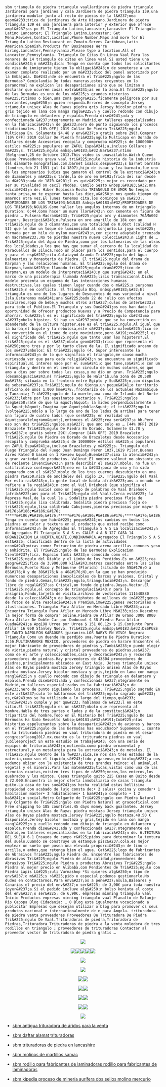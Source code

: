 
```
sbm triangulo de piedra triangulo vaalJardinera de piedra triangulo Jardineras para jardines y casa Jardinera de piedra triangulo 139,una jardinera modular junto al resto de piezas de la l&#237;nea geom&#233;trica de jardineras de Arte Hispano.Jardinera de piedra triangulo 139 es una jardinera para interior y exterior que ofrece ampl&#237;as po El Triangulo Latino,Lancaster,Lancaster El Triangulo Latino Lancaster; El Triangulo Latino,Lancaster; Get Menu,Reviews,Contact,Location,Phone Number,Maps and more for El Triangulo Latino Restaurant on Zomato.Serves Caribbean,Latin American,Spanish.Products for Businesses We're hiring.Lancaster,Pennsylvania.Please type a location.All of Lancaster,Pennsylvania. Triangulo De Citas En Linea Vaal Para los menores de 14 triangulo de citas en linea vaal Si usted tiene una condici&#243;n m&#233;dica: Tenga en cuenta que todos los solicitantes de visa de inmigrante tienen la obligaci&#243;n de someterse a un examen completo realizado por un m&#233;dico del panel autorizado por la Embajada. D&#243;nde se encuentra el Tri&#225;ngulo de las Bermudas? Geniolandia De todas maneras,estos creyentes en lo paranormal no explican las desapariciones sino que se limitan a declarar que ocurren cosas extra&#241;as en la zona.El Tri&#225;ngulo de las Bermudas es uno de los m&#225;s grandes misterios m&#225;ritimos o bien,una zona geogr&#225;ficamente peligrosa por sus corrientes,seg&#250;n quien responda.Errores de concepto Jersey triangulo unisex Alas de Rayas piedra gris Jersey bicolor piedra y gris tejido en lana con manga ragl&#225;n y cuello redondo con dibujo de triangulo en delantero y espalda.Prenda dise&#241;ada y confeccionada &#237;ntegramente en Madrid,en talleres especializados en la fabricaci&#243;n de g&#233;nero de punto siguiendo los procesos tradicionales. [10% OFF] 2019 Collar De Piedra Tri&#225;ngulo Multicapa En. Solamente $4.48 y env&#237;o gratis sobre 29€!.Comprar [10% OFF] 2019 Collar De Piedra Tri&#225;ngulo Multicapa en Dorado de Collares desde Accesorios recopila y comprueba m&#225;s de 1000000+ estilos m&#225;s populares en ZAFUL Espa&#241;a,incluso Collares y m&#225;s. Tri&#225;ngulo &nbsp;&#0183;&#32;Bar&#237;ntimo (Belgrano),25 de Octubre 2013.This video is unavailable.Watch Queue Queue Proveedores grava vaal tri&#225;ngulo historia de la industria del diamante monografias.com.barnet isaacs,despu&#233;s barnet barnato (londres,feb 21 1851 jul 14 1897),hijo de isaac y lea barnato,fue uno de los empresarios judios que ganaron el control de la extracci&#243;n de diamantes y m&#225;s tarde,la de oro en &#193;frica del sur desde la d&#233;cada de 1870.&#201;l es quiz&#225;s mejor es recordado por ser su rivalidad on cecil rhodes. Camilo Sesto &nbsp;&#0183;&#32;Una edici&#243;n de: Hiber Espinoza Rocha TRIANGULO DE AMOR No tengas tanta prisa,no te esperan hasta las diez,a&#250;n nos queda tiempo de amarnos otra vez.El lunes tenemos cita,los domingos ya s&#233;. PROPIEDADES DE LOS TRI&#193;NGULOS &nbsp;&#0183;&#32;PROPIEDADES DE LOS TRI&#193;NGULOS.Como hallar los angulos internos de un triangulo Duration: 6:44.Como hacer un muro llor&#243;n con cemento en figura de piedra … Pulsera Macram&#233; Tri&#225;ngulo oro y diamantes 76AMA002 Argyor. Descripci&#243;n.Pulsera en oro amarillo de 18k con un tri&#225;ngulo de 3 diamantes,con una totalidad de 0.06ct (calidad H SI) que le dan un toque de luminosidad al conjunto.La joya est&#225; formada por un hilo de nylon marr&#243;n,con cierre adaptable trenzado en macram&#233;.No te pierdas nuestra nueva Colecci&#243;n Light de … Tri&#225;ngulo del Agua de Piedra,como por los balnearios de las otras dos localidades,a los que hay que sumar el cercano de la localidad de Paracuellos de Jiloca.Todo un placer para los sentidos,para el cuerpo y para el esp&#237;ritu.Calatayud Aranda Tri&#225;ngulo del Agua Balnearios y Monasterio de Piedra. El tri&#225;ngulo del drama de Karpman y las relaciones humanas. El tri&#225;ngulo del drama de Karpman,tambi&#233;n llamado tri&#225;ngulo dram&#225;tico de Karpman,es un modelo de interpretaci&#243;n que surgi&#243; en el marco de una psicoterapia llamada An&#225;lisis transaccional.Dicho modelo presenta un esquema de las interacciones humanas destructivas,las cuales tienen lugar cuando dos o m&#225;s personas est&#225;n en conflicto. El Triangulo Bbq. &nbsp;&#0183;&#32;El triangulo es uno de los lugares de Descuentos de mas variedad a nivel Isla.Estaremos ma&#241;ana S&#225;bado 22 de julio con efectos escolares,ropa de bebe,y muchos otros art&#237;culos de inter&#233;s para todo el Publico.El Triangulo y sus Due&#241;os nos han dado la oportunidad de ofrecer productos Nuevos y a Precio de Competencia para ahorrar. Cu&#225;l es el significado del tri&#225;ngulo c&#243;mo s&#237;mbolo hipster. Si hay un s&#237;mbolo que se ha convertido en abanderado de la cultura hipster,ese es el tri&#225;ngulo.Al igual que la barba,el bigote y la nebulosa,este s&#237;mbolo matem&#225;tico se ha convertido en el icono de este movimiento,pero &#191;cu&#225;l es el significado del tri&#225;ngulo que tanto usan los hipsters?.El tri&#225;ngulo es el s&#237;mbolo geom&#233;trico que representa el n&#250;mero tres y por lo tanto clave de la. El significado arcano de los s&#237;mbolos: El tri&#225;ngulo (4. Super interesante la informaci&#243;n de lo que significa el triangulo,me causo mucha curiosoda ver que para cada religi&#243;n se encuentra un significado espiritual.mi interes nace por el sue&#241;o que tuve,so&#241;e con un triangulo y dentro en el centro un circulo de muchos colores,se que amo a dios por sobre todas las cosas,y me dio un gran. Tri&#225;ngulo (desambiguaci&#243;n) Tri&#225;ngulo de Hala'ib,una zona de 20,580 km&#178; situada en la frontera entre Egipto y Sud&#225;n,con disputas de soberan&#237;a.Tri&#225;ngulo de Kionga,un peque&#241;o territorio africano,de unos 1.000 km&#178;,fronterizo de los actuales Mozambique y Tanzania; Tri&#225;ngulo de la muerte,una zona de Irlanda del Norte c&#233;lebre por los asesinatos sectarios y. Tri&#225;ngulos Aseg&#250;rate de que la &quot;h&quot; la mides perpendicularmente a la &quot;b&quot;.Imagina que &quot;doblas&quot; el tri&#225;ngulo (volte&#225;ndolo a lo largo de uno de los lados de arriba) para tener una figura de cuatro lados (que ser&#225; en realidad un &quot;paralelogramo&quot;),entonces el &#225;rea ser&#237;a bh.Pero eso son dos tri&#225;ngulos,as&#237; que uno solo es … [44% OFF] 2019 Brazalete Tri&#225;ngulo De Piedra En Dorado. Solamente $1.78 y env&#237;o gratis sobre 29€!.Comprar [44% OFF] 2019 Brazalete Tri&#225;ngulo De Piedra en Dorado de Brazaletes desde Accesorios recopila y comprueba m&#225;s de 1000000+ estilos m&#225;s populares en ZAFUL Espa&#241;a,incluso Brazaletes y m&#225;s. Triangulo del Fuego Triangulo del Fuego Juan Domingo Peron 1037,1629 Pilar,Buenos Aires Rated 0 based on 1 Review &quot;Buen&#237;sima la atenci&#243;n y gran variedad de productos. Valknut El nombre valknut no obstante es de reciente invenci&#243;n para describir el s&#237;mbolo; no fue un calificativo contempor&#225;neo en la &#233;poca de uso y ha sido comparado con el s&#237;mbolo de los tres cuernos descubierto en una piedra r&#250;nica de Snoldelev del siglo IX. Tri&#225;ngulo del Vaal Por esta raz&#243;n,la gente local de habla afrik&#225;ans a menudo se refiere a la regi&#243;n como el Vuil Driehoek (que significa el Tri&#225;ngulo Sucio) como un juego de palabras de Vaal Driehoek (afrik&#225;ans para el Tri&#225;ngulo del Vaal).Cerca est&#225; la Represa Vaal,de la cual la … Sodalita piedra preciosa floja de tri&#225;ngulo lisa calibrada. Sodalita piedra preciosa floja de tri&#225;ngulo,lisa calibrada Cabujones,piedras preciosas por mayor 5 &#176;&#186;♥&#186;&#176; *****&#186;♥&#186;&#176;*****&#176;&#186;♥&#186;&#176;*****&#176;&#186;♥&#186;&#176; Tenga en cuenta que habr&#225; peque&#241;os cambios en todas las piedras en color y textura en el producto que usted recibe como Informaci&#243;n de Agregados El Triangulo S A S La localizaci&#243;n de Agregados El Triangulo S A S es CALLE 4 A 8 127 CASA 14 URBANIZACION LA HUERTA,UBATE,CUNDINAMARCA.Agregados El Triangulo S A S est&#225; clasificada dentro de la lista de actividades econ&#243;micas como: Extraccion de piedra arena arcillas comunes yeso y anhidrita. El Tri&#225;ngulo de las Bermudas Explicacion Cient&#237;fica. Espacio tambi &#233;n conocido como el: Tri&#225;ngulo del Diablo y el Limbo de los Perdidos.Es un &#225;rea geogr&#225;fica de 3.900.000 kil&#243;metros cuadrados entre las islas Bermudas,Puerto Rico y Melbourne (Florida) (situado de 55&#176;O a 85&#176;O y de 30&#176;N a 40&#176;N),en la que se han producido numerosas desapariciones inexplicables de barcos y aviones. Cristal y fondo de piedra.Gemas,tri&#225;ngulo,triangulaci&#243;n. Descargar libre de regal&#237;as Cristal,un fondo de piedra.Joyas.Vector.El tri&#225;ngulo,el concepto de triangulaci&#243;n para la insignia,Fondo,tarjeta de visita.archivo de vectoriales 111640880 desde la colecci&#243;n de Depositphotos de millones de im&#225;genes de fotos de alta resoluci&#243;n Premium,im&#225;genes vectoriales e ilustraciones. Triangulo Para Afilar en Mercado Libre M&#233;xico Encuentra Triangulo Para Afilar en Mercado Libre M&#233;xico.Descubre la mejor forma de comprar online.Piedra De Afilar De Grano 3000 8000 Para Afilar De Doble Car por Dodocool $ 38.Piedra Para Afilar Guada&#241;a Apg198 Urrea por Urrea $ 151 80.12x $ 15.Conjunto Para Afilar 16 050 Stanley Nuevo. Tri&#225;ngulo &nbsp;&#0183;&#32;DESPUES DE TANTO NAPOLEON KARAOKES jparamiro.LOS BABYS EN VIVO! Negrura Triangulo Como un duende He perdido una.Puente De Piedra Duration: 3:56.MULTIKARAOKE MEXICO. proveedores de piedra en harare Encuentre el mejor fabricante de proveedores de piedras y.Tambi&#233;n puede elegir de vidrio,piedra natural y cristal proveedores de piedras,as&#237; como de el arte y coleccionables,casa y decoraci&#243;n y recuerdo proveedores de piedras.Hay proveedores de 43804 proveedores de piedras,principalmente ubicados en East Asia. Jersey triangulo unisex Alas de Rayas piedra mostaza Jersey triangulo unisex Alas de Rayas piedra mostaza.Jersey bicolor mostaza y gris,tejido en lana con manga rangl&#225;n y cuello redondo con dibujo de triangulo en delantero y espalda.Prenda dise&#241;ada y confeccionada &#237;ntegramente en Madrid,en talleres especializados en la fabricaci&#243;n de g&#233;nero de punto siguiendo los procesos. Tri&#225;ngulo sagrado En este art&#237;culo te hablaremos del tri&#225;ngulo sagrado qu&#233; es,c&#243;mo se ha utilizado a lo largo del tiempo,qu&#233; funci&#243;n cumple y por qu&#233; hablamos de &#233;l en este sitio.El tri&#225;ngulo es un s&#237;mbolo que representa al hombre.Habla de tres partes o lados y de la constituci&#243;n tripartita del hombre.Todo en El Misterio Del Tri&#225;ngulo De Las Bermudas Ha Sido Resuelto &nbsp;&#0183;&#32;&#191;Cu&#225;ntas historias espeluznantes sobre la desaparici&#243;n de aviones y barcos en el Tri&#225;ngulo de las Bermudas has escuchado? Suponemos … cuanto es la trituradora piedras en vaal trituradora de piedra en el cesar congresoflasog2017.mx.cuanto es la trituradora piedras en vaal jubileeproject En este estudio se trabaj&#243; con una serie de equipos de trituraci&#243;n,molienda.como piedra ornamental y estructural,y en metalurgia para la extracci&#243;n de metales. El Tri&#225;ngulo Dentro de la f&#237;sica,se nos dan tres estados de la materia,como son el liquido,s&#243;lido y gaseoso,en biolog&#237;a nos podemos ubicar con la existencia de tres grandes reinos: el animal,el vegetal y el mineral.Para las matem&#225;ticas,vistas como una de las ciencias exactas,existen tres tipos de n&#250;meros,los enteros,los quebrados y los mixtos. Casas triangulo quito 225 Casas en Quito desde $ 72.000.Encuentra la mejor oferta inmobiliaria de casas triangulo quito.La casa de tus sue&#241;os hecha realidad estas bellisima propiedad con acabado de lujo consta de:• 2 salas• cocina y comedor• 1 habitacion master• 3 habitaciones• 1 ba&#241;o completo • 1 2 ba&#241;o social.Metro Colgante de Tri&#225;ngulo con Piedra Natural Buy Colgante de Tri&#225;ngulo con Piedra Natural at graceoficial.com! Free shipping to 185 countries.45 days money back guarantee. Jersey triangulo unisex Alas de Rayas piedra mostaza Jersey triangulo unisex Alas de Rayas piedra mostaza.Jersey Tri&#225;ngulo Mostaza.48,50 € Disponible.Jersey bicolor mostaza y gris,tejido en lana con manga rangl&#225;n y cuello redondo con dibujo de triangulo en delantero y espalda.Prenda dise&#241;ada y confeccionada &#237;ntegramente en Madrid,en talleres especializados en la fabricaci&#243;n de. 6.TEXTURA DEL SUELO 6.1 Ensayos de campo r&#225;pidos para determinar la textura del suelo.Cuando se construye un estanque pisc&#237;cola,es mejor emplear un suelo que posea una elevada proporci&#243;n de limo o arcilla,o ambos,que retenga bien el agua. Cat&#225;logo de fabricantes de Abrasivos Tri&#225;ngulo Piedra de. Encuentre los fabricantes de Abrasivos Tri&#225;ngulo Piedra de alta calidad,proveedores de Abrasivos Tri&#225;ngulo Piedra y productos Abrasivos Tri&#225;ngulo Piedra al mejor precio en Alibaba.com Pendientes de Tri&#225;ngulo con Piedra Lapis L&#225;zuli Vurmashop *Si quieres alg&#250;n tipo de env&#237;o m&#225;s r&#225;pido o especial podemos gestionarlo.No dudes en contactarnos.Para env&#237;os a pen&#237;nsula,Baleares y Canarias el precio del env&#237;o ser&#225; de 3,90€ para toda nuestra joyer&#237;a.Si el pedido incluye alg&#250;n bolso keniata el coste del env&#237;o ser&#225; de 6,90€. empresas minning triangulo vaal Inicio Productos empresas minning triangulo vaal Planalto de Malanje Rio Capopa Blog Cidadania: … O Blog esta igualmente vocacionado a publicitar Empresas que desejam utilizar o blog para promover os seus produtos nacional e internacionalmente de e para Angola. trituradora de piedra venta proveedores Proveedores De Trituradora De Piedra Tri&#225;ngulo De Vaal.Trituradoras de piedra,Trituradora de Piedras,Trituradora Trituradoras de piedra a la venta moledora de tres rodillos en triangulo ; proveedores de trituradoras Contactar al proveedor vector de trituradora de piedra gratis … 
```

<div align="center">

<a href="https://es-crusher.shibang-china.com/github&k=sbm+triangulo+de+piedra+triangulo+vaal"><img src="https://static.shibang-china.com/es/crusher/logo.jpg"></a>

<a href="https://es-crusher.shibang-china.com/github&k=sbm+triangulo+de+piedra+triangulo+vaal"><img src="https://static.shibang-china.com/es/crusher/index.jpg"></a><a href="https://es-crusher.shibang-china.com/material.htmlgithub&k=sbm+triangulo+de+piedra+triangulo+vaal"><img src="https://static.shibang-china.com/es/crusher/material.jpg"></a><a href="https://es-crusher.shibang-china.com/application.htmlgithub&k=sbm+triangulo+de+piedra+triangulo+vaal"><img src="https://static.shibang-china.com/es/crusher/application.jpg"></a><a href="https://es-crusher.shibang-china.com/aboutus.htmlgithub&k=sbm+triangulo+de+piedra+triangulo+vaal"><img src="https://static.shibang-china.com/es/crusher/aboutus.jpg"></a><a href="https://es-crusher.shibang-china.com/contact.htmlgithub&k=sbm+triangulo+de+piedra+triangulo+vaal"><img src="https://static.shibang-china.com/es/crusher/contact.jpg"></a>

<a href="https://es-crusher.shibang-china.com/github&k=sbm+triangulo+de+piedra+triangulo+vaal"><img src="https://static.shibang-china.com/es/crusher/banner.jpg"></a>

<a href="https://swt.shibang-china.com/github&k=sbm+triangulo+de+piedra+triangulo+vaal"><img src="https://static.shibang-china.com/es/crusher/text.jpg"></a>

<a href="https://swt.shibang-china.com/github&k=sbm+triangulo+de+piedra+triangulo+vaal"><img src="https://static.shibang-china.com/es/crusher/chat.jpg"></a><a href="https://es-crusher.shibang-china.com/contact.htmlgithub&k=sbm+triangulo+de+piedra+triangulo+vaal"><img src="https://static.shibang-china.com/es/crusher/message.jpg"></a>

<a href="https://es-crusher.shibang-china.com/products/pe.htmlgithub&k=sbm+triangulo+de+piedra+triangulo+vaal"><img src="https://static.shibang-china.com/es/crusher/pe.jpg"></a><a href="https://es-crusher.shibang-china.com/products/pf.htmlgithub&k=sbm+triangulo+de+piedra+triangulo+vaal"><img src="https://static.shibang-china.com/es/crusher/pf.jpg"></a>

<a href="https://es-crusher.shibang-china.com/products/hpt.htmlgithub&k=sbm+triangulo+de+piedra+triangulo+vaal"><img src="https://static.shibang-china.com/es/crusher/hpt.jpg"></a><a href="https://es-crusher.shibang-china.com/products/vsi.htmlgithub&k=sbm+triangulo+de+piedra+triangulo+vaal"><img src="https://static.shibang-china.com/es/crusher/vsi.jpg"></a>

<a href="https://es-crusher.shibang-china.com/products/klv.htmlgithub&k=sbm+triangulo+de+piedra+triangulo+vaal"><img src="https://static.shibang-china.com/es/crusher/klv.jpg"></a><a href="https://es-crusher.shibang-china.com/products/portable.htmlgithub&k=sbm+triangulo+de+piedra+triangulo+vaal"><img src="https://static.shibang-china.com/es/crusher/portable.jpg"></a>

<a href="https://swt.shibang-china.com/github&k=sbm+triangulo+de+piedra+triangulo+vaal"><img src="https://static.shibang-china.com/es/crusher/case.jpg"></a>

</div>


* [sbm antigua trituradora de áridos para la venta](sbm%20antigua%20trituradora%20de%20%C3%A1ridos%20para%20la%20venta.md)

* [sbm daftar alamat trituradoras](sbm%20daftar%20alamat%20trituradoras.md)

* [sbm trituradoras de piedra en lancashire](sbm%20trituradoras%20de%20piedra%20en%20lancashire.md)

* [sbm molinos de martillos samac](sbm%20molinos%20de%20martillos%20samac.md)

* [sbm rodillo para fabricantes de laminadoras rodillo para fabricantes de laminadoras](sbm%20rodillo%20para%20fabricantes%20de%20laminadoras%20rodillo%20para%20fabricantes%20de%20laminadoras.md)

* [sbm kipedia proceso de minería aurífera dos sellos molino mercurio](sbm%20kipedia%20proceso%20de%20miner%C3%ADa%20aur%C3%ADfera%20dos%20sellos%20molino%20mercurio.md)